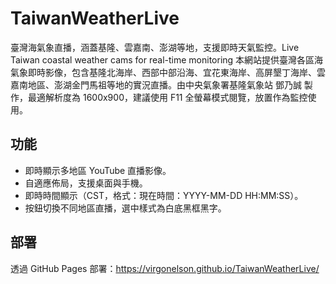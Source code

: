 # TaiwanWeatherLive
臺灣海氣象直播，涵蓋基隆、雲嘉南、澎湖等地，支援即時天氣監控。Live Taiwan coastal weather cams for real-time monitoring
本網站提供臺灣各區海氣象即時影像，包含基隆北海岸、西部中部沿海、宜花東海岸、高屏墾丁海岸、雲嘉南地區、澎湖金門馬祖等地的實況直播。由中央氣象署基隆氣象站 鄧乃誠 製作，最適解析度為 1600x900，建議使用 F11 全螢幕模式閱覽，放置作為監控使用。

## 功能
- 即時顯示多地區 YouTube 直播影像。
- 自適應佈局，支援桌面與手機。
- 即時時間顯示（CST，格式：現在時間：YYYY-MM-DD HH:MM:SS）。
- 按鈕切換不同地區直播，選中樣式為白底黑框黑字。

## 部署
透過 GitHub Pages 部署：https://virgonelson.github.io/TaiwanWeatherLive/
